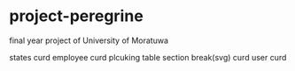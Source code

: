 # project-peregrine

final year project of University of Moratuwa

states curd
employee curd
plcuking table
section break(svg) curd
user curd

